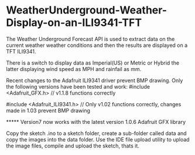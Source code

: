 # WeatherUnderground-Weather-Display-on-an-ILI9341-TFT
The Weather Underground Forecast API is used to extract data on the current weather weather conditions and then the results are displayed on a TFT ILI9341.

There is a switch to display data as Imperial(US) or Metric or Hybrid the latter displaying wind speed as MPH and rainfail as mm.

Recent changes to the Adafruit ILI9341 driver prevent BMP drawing. Only the following versions have been tested and work:
#include <Adafruit_GFX.h>     // v1.1.8 functions correctly

#include <Adafruit_ILI9341.h> // Only v1.02 functions correctly, changes made in 1.03 prevent BMP drawing

***** Version7 now works with the latest version 1.0.6 Adafruit GFX library

Copy the sketch .ino to a sketch folder, create a sub-folder called data and copy the images into the data folder. Use the IDE file upload utility to upload the image files, compile and upload the sketch, thats it.
